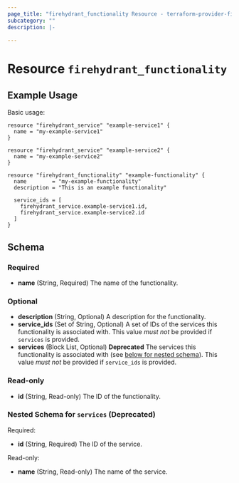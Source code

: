 ```yaml
---
page_title: "firehydrant_functionality Resource - terraform-provider-firehydrant"
subcategory: ""
description: |-
  
---
```


# Resource `firehydrant_functionality`

## Example Usage

Basic usage:

```hcl
resource "firehydrant_service" "example-service1" {
  name = "my-example-service1"
}

resource "firehydrant_service" "example-service2" {
  name = "my-example-service2"
}

resource "firehydrant_functionality" "example-functionality" {
  name        = "my-example-functionality"
  description = "This is an example functionality"
  
  service_ids = [
    firehydrant_service.example-service1.id,
    firehydrant_service.example-service2.id
  ]
}
```

## Schema

### Required

- **name** (String, Required) The name of the functionality.

### Optional

- **description** (String, Optional) A description for the functionality.
- **service_ids** (Set of String, Optional) A set of IDs of the services this functionality is associated with.
  This value _must not_ be provided if `services` is provided.
- **services** (Block List, Optional) **Deprecated** The services this functionality is associated with 
   (see [below for nested schema](#nestedblock--services)). This value _must not_ be provided if
  `service_ids` is provided.

### Read-only

- **id** (String, Read-only) The ID of the functionality.

<a id="nestedblock--services"></a>
### Nested Schema for `services` (Deprecated)

Required:

- **id** (String, Required) The ID of the service.

Read-only:

- **name** (String, Read-only) The name of the service.
